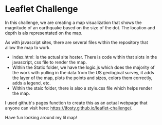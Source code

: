 # Leaflet Challenge 

In this challenge, we are creating a map visualization that shows the magnitude of an earthquake based on the size of the dot. The location and depth is als representated on the map. 

As with javascript sites, there are several files within the repository that allow the map to work. 
  - Index.html: Is the actual site hoster. There is code within that slots in the javascript, css file to render the map.
  - Within the Static folder, we have the logic.js which does the majority of the work with pulling in the data from the US geological survey, it adds the layer of the map, plots the points and sizes, colors them correctly, adds a legend, etc.
  - Within the staic folder, there is also a style.css file which helps render the map.  

I used github's pages function to create this as an actual webpage that anyone can visit here: https://jfosty.github.io/leaflet-challenge/. 


Have fun looking around my lil map! 
